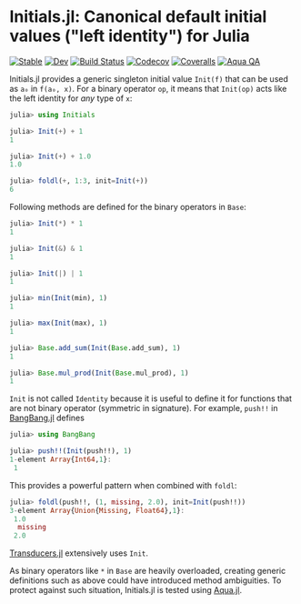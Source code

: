 # Initials.jl: Canonical default initial values ("left identity") for Julia

[![Stable](https://img.shields.io/badge/docs-stable-blue.svg)](https://tkf.github.io/Initials.jl/stable)
[![Dev](https://img.shields.io/badge/docs-dev-blue.svg)](https://tkf.github.io/Initials.jl/dev)
[![Build Status](https://travis-ci.com/tkf/Initials.jl.svg?branch=master)](https://travis-ci.com/tkf/Initials.jl)
[![Codecov](https://codecov.io/gh/tkf/Initials.jl/branch/master/graph/badge.svg)](https://codecov.io/gh/tkf/Initials.jl)
[![Coveralls](https://coveralls.io/repos/github/tkf/Initials.jl/badge.svg?branch=master)](https://coveralls.io/github/tkf/Initials.jl?branch=master)
[![Aqua QA](https://img.shields.io/badge/Aqua.jl-%F0%9F%8C%A2-aqua.svg)](https://github.com/tkf/Aqua.jl)

Initials.jl provides a generic singleton initial value `Init(f)` that
can be used as `a₀` in `f(a₀, x)`.  For a binary operator `op`, it
means that `Init(op)` acts like the left identity for _any_ type of
`x`:

```julia
julia> using Initials

julia> Init(+) + 1
1

julia> Init(+) + 1.0
1.0

julia> foldl(+, 1:3, init=Init(+))
6
```

Following methods are defined for the binary operators in `Base`:

```julia
julia> Init(*) * 1
1

julia> Init(&) & 1
1

julia> Init(|) | 1
1

julia> min(Init(min), 1)
1

julia> max(Init(max), 1)
1

julia> Base.add_sum(Init(Base.add_sum), 1)
1

julia> Base.mul_prod(Init(Base.mul_prod), 1)
1
```

`Init` is not called `Identity` because it is useful to define it for
functions that are not binary operator (symmetric in signature).  For
example, `push!!` in [BangBang.jl](https://github.com/tkf/BangBang.jl)
defines

``````julia
julia> using BangBang

julia> push!!(Init(push!!), 1)
1-element Array{Int64,1}:
 1
``````

This provides a powerful pattern when combined with `foldl`:

``````julia
julia> foldl(push!!, (1, missing, 2.0), init=Init(push!!))
3-element Array{Union{Missing, Float64},1}:
 1.0
  missing
 2.0
``````

[Transducers.jl](https://github.com/tkf/Transducers.jl) extensively
uses `Init`.

As binary operators like `*` in `Base` are heavily overloaded,
creating generic definitions such as above could have introduced
method ambiguities.  To protect against such situation, Initials.jl is
tested using [Aqua.jl](https://github.com/tkf/Aqua.jl).

